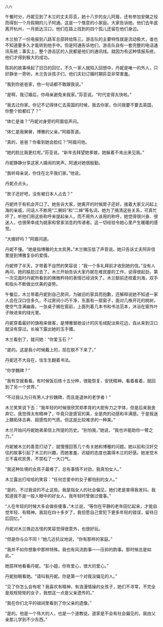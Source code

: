     八六 

   午餐时分，丹妮见到了木兰的丈夫荪亚，她十八岁的女儿阿眉，还有参加安徽之役而得到一个月假期的儿子阿通。这是一个惬意的小家庭。大家告诉她，他们去年底离开杭州，一月抵达汉口，他们在路上找到的四个孤儿还留在他们身边。

   木兰拍了一份电报到八路军总部转给陈三。游击队的主要特性就是流动极大，谁也不知道要多久才能转到他手中。但是阿通告诉他们，游击队自有一套完整的电话通讯系统；事实上，整个游击区的人民都是他们的通讯线。就因为有这种情报系统，他们才得到极大的成功。

   陈妈的故事唤起了旧日的回忆，不久一家人就陷入回想中，丹妮是唯一的外人，只好静坐一旁听。木兰告诉孩子们，他们夫妇订婚时期荪亚非常害羞。

   “我到你爸爸家，他一句话都不敢跟我说。”

   “是啊，我订婚后，你母亲避免来我家。”荪亚说。“时代变得太快啦。”

   “我去过你家。你记不记得体仁去英国的时候，我去你家，你问我要不要去英国，你整个脸都红了？”

   “体仁是谁？”丹妮对身旁的阿眉低声问。

   “体仁是我舅舅，博雅的父亲。”阿眉答道。

   “真的，爸爸？你看到她会脸红？”阿眉问他。

   “她的脸比我更红呢。”荪亚说。“新年去拜望她爹娘，她躲着不肯出来见我。”

   丹妮静静分享这家人嬉闹的笑声。阿通对她很殷勤。

   “我听母亲说，你住在北平我们家。”他说。

   丹妮点点头。

   “房子还好吧，没有被日本人占去？”

   丹妮终于有机会开口了。她告诉大家，她离开的时候房子还好。接着大家又问起上海的亲戚，问话人不断用“二舅妈”和“二婶”等名词，她为了搞清这些关系，可真忙坏了。听他们用这些称呼来提起亲人，而不用外人该用的称呼，她觉得很兴奋、很迷人，也很荣幸成为姚家和曾家消息的传递者。这一切经验令她心里产生暖暖的感觉。

   “大嫂好吗？”阿眉问道。

   丹妮不懂。“她是指博雅的太太凯男。”木兰微压低了声音说。她只告诉丈夫阿非信里提到博雅复杂的爱情。

   丹妮停了半天，才带着不自然的笑容说：“我一个多礼拜前才收到她的信。”没有人再问，她的尴尬过去了。木兰开始告诉大家丹妮在难民屋的工作，说得很起劲，第一次见面时丹妮所看到的微微矜持的表情已经消失了。木兰额前还梳着刘海，双手和指头不断做出优美的姿势。

   午餐后，木兰带着丹妮到自己房间，为破旧的家具而抱歉，还解释说她不知道一家人会在汉口住多久。不过房间小巧干净，东面有一扇窗子，面对几株开花的桃树，使空气含满幽香。一张桌子搁在窗前，上面列着几本书和书法范本，沐浴在窗外叶子映进来的绿光里。

   丹妮穿着最好的旗袍来做客，是博雅替她设计的灰毛绒配淡紫花边，自从来到汉口就没有穿过。长袖下露出她的玉手镯。

   木兰看到了，就问她：“你爱玉石？”

   “是的。这是我小时候戴上的，现在脱不下来了。”

   丹妮还不大自在，怯生生翻着书法。

   “你学魏碑？”

   “我有空就看看。有时候饭后练十五分种，很能恢复、安抚精神。看着看着，就回到了另一个世界。”

   “不过我认为只有男人才抄魏碑，而且是退休的老学者！”

   木兰笑笑说下去：“我年轻的时候很欣赏郑孝胥的大胆有力之字体，但是后来我舍弃它。我觉得太有精神了，毕竟只是感官的美，全是肉的动感和丰满感。于是我迷上魏拓体古典、超感性的气质。但这是比较难求的一种美。”

   木兰开始问丹妮她弟弟信上所提的历史。“别怕我，”她说，“我也许能助你一臂之力。”

   丹妮被木兰的善意打动了，就慢慢回答几个有关她和博雅的问题。她以前和汉奸交往的故事引起了木兰的兴趣，而她害羞、迟疑的态度也赢得木兰的好感。她发觉木兰不喜欢凯男，不禁松了一大口气。

   “我这种处境的女孩子最难了，总有事情不对劲，我真怕女人。”

   木兰露出打哈哈的笑容：“任何恋爱中的女子都怕别的女人。”

   “是的，不过我说的不止这些。我是指女人的社会偏见，她们老是害得我发抖。我知道我不是一般人眼中的好女人，我年轻时曾做过傻事。”

   “人在年轻的时候大多会做些傻事，”木兰说，“等你在平静的老年回忆起来，才能自觉年轻、有精神。我现在四十多岁了，我但愿自己曾犯下更多年轻的错误，留待日后回忆。”

   丹妮对木兰唇边古怪的笑容觉得很意外，也很好玩。

   “但是你与众不同！”她几近抗议地说，“你有那样的家庭。”

   “我并不如你想象中那样特殊。我也有风流韵事——压抑的韵事。那时候总是如此。”

   她慈祥地看看丹妮。“彭小姐，你有爱心，很大的爱心。”

   丹妮抬眼看她。“请叫我丹妮。你是第一个对我没偏见的人。”

   “见了你怎么会有呢？我喜欢有精神，有浪漫情操的女孩子，她们不寻常，不完全是规规矩矩的女子，我想这一点是父亲遗传的。”

   “我在你们北平的祖祠里看到了你父亲的遗像。”

   “是的。他是一个伟大的人，也是一个道教徒。道家是不会有社会偏见的，我由父亲那儿学到不少东西。”

